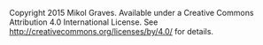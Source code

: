 Copyright 2015 Mikol Graves.
Available under a Creative Commons Attribution 4.0 International License.
See http://creativecommons.org/licenses/by/4.0/ for details.
